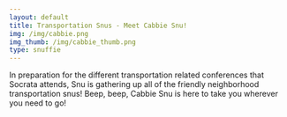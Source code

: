 ```yaml
---
layout: default
title: Transportation Snus - Meet Cabbie Snu!
img: /img/cabbie.png
img_thumb: /img/cabbie_thumb.png
type: snuffie
---
```


In preparation for the different transportation related conferences that Socrata attends, Snu is gathering up all of the friendly neighborhood transportation snus! Beep, beep, Cabbie Snu is here to take you wherever you need to go!
